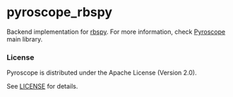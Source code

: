 # pyroscope_rbspy

Backend implementation for [rbspy](https://rbspy.github.io/). For more information,
check [Pyroscope](https://github.com/pyroscope-io/pyroscope-rs) main library. 

### License

Pyroscope is distributed under the Apache License (Version 2.0).

See [LICENSE](LICENSE) for details.
